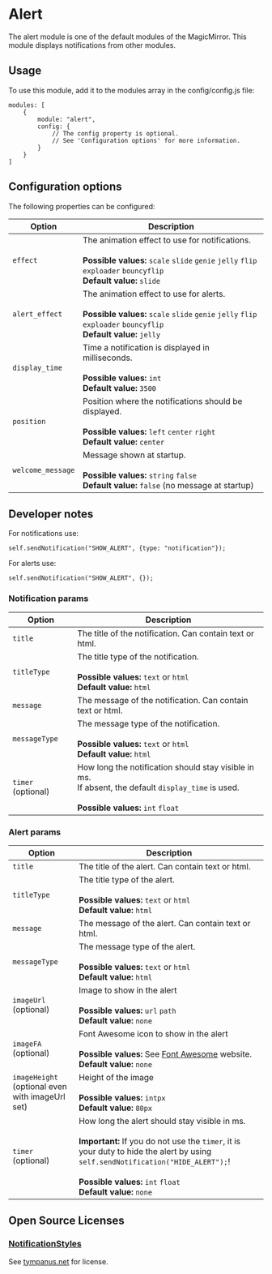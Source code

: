 # Alert

The alert module is one of the default modules of the MagicMirror. This module
displays notifications from other modules.

## Usage

To use this module, add it to the modules array in the config/config.js file:

```
modules: [
	{
		module: "alert",
		config: {
			// The config property is optional.
			// See 'Configuration options' for more information.
		}
	}
]
```

## Configuration options

The following properties can be configured:

| Option            | Description                                                                                                                                                                  |
| ----------------- | ---------------------------------------------------------------------------------------------------------------------------------------------------------------------------- |
| `effect`          | The animation effect to use for notifications. <br><br> **Possible values:** `scale` `slide` `genie` `jelly` `flip` `exploader` `bouncyflip` <br> **Default value:** `slide` |
| `alert_effect`    | The animation effect to use for alerts. <br><br> **Possible values:** `scale` `slide` `genie` `jelly` `flip` `exploader` `bouncyflip` <br> **Default value:** `jelly`        |
| `display_time`    | Time a notification is displayed in milliseconds. <br><br> **Possible values:** `int` <br> **Default value:** `3500`                                                         |
| `position`        | Position where the notifications should be displayed. <br><br> **Possible values:** `left` `center` `right` <br> **Default value:** `center`                                 |
| `welcome_message` | Message shown at startup. <br><br> **Possible values:** `string` `false` <br> **Default value:** `false` (no message at startup)                                             |

## Developer notes

For notifications use:

```
self.sendNotification("SHOW_ALERT", {type: "notification"});
```

For alerts use:

```
self.sendNotification("SHOW_ALERT", {});
```

### Notification params

| Option             | Description                                                                                                                                          |
| ------------------ | ---------------------------------------------------------------------------------------------------------------------------------------------------- |
| `title`            | The title of the notification. Can contain text or html.                                                                                             |
| `titleType`        | The title type of the notification. <br><br> **Possible values:** `text` or `html` <br> **Default value:** `html`                                    |
| `message`          | The message of the notification. Can contain text or html.                                                                                           |
| `messageType`      | The message type of the notification. <br><br> **Possible values:** `text` or `html` <br> **Default value:** `html`                                  |
| `timer` (optional) | How long the notification should stay visible in ms. <br> If absent, the default `display_time` is used. <br><br> **Possible values:** `int` `float` |

### Alert params

| Option                                          | Description                                                                                                                                                                                                                                                       |
| ----------------------------------------------- | ----------------------------------------------------------------------------------------------------------------------------------------------------------------------------------------------------------------------------------------------------------------- |
| `title`                                         | The title of the alert. Can contain text or html.                                                                                                                                                                                                                 |
| `titleType`                                     | The title type of the alert. <br><br> **Possible values:** `text` or `html` <br> **Default value:** `html`                                                                                                                                                        |
| `message`                                       | The message of the alert. Can contain text or html.                                                                                                                                                                                                               |
| `messageType`                                   | The message type of the alert. <br><br> **Possible values:** `text` or `html` <br> **Default value:** `html`                                                                                                                                                      |
| `imageUrl` (optional)                           | Image to show in the alert <br><br> **Possible values:** `url` `path` <br> **Default value:** `none`                                                                                                                                                              |
| `imageFA` (optional)                            | Font Awesome icon to show in the alert <br><br> **Possible values:** See [Font Awesome](https://fontawesome.com/v5.15/icons?m=free) website. <br> **Default value:** `none`                                                                                       |
| `imageHeight` (optional even with imageUrl set) | Height of the image <br><br> **Possible values:** `intpx` <br> **Default value:** `80px`                                                                                                                                                                          |
| `timer` (optional)                              | How long the alert should stay visible in ms. <br><br> **Important:** If you do not use the `timer`, it is your duty to hide the alert by using `self.sendNotification("HIDE_ALERT");`! <br><br>**Possible values:** `int` `float` <br> **Default value:** `none` |

## Open Source Licenses

### [NotificationStyles](https://github.com/codrops/NotificationStyles)

See [tympanus.net](https://tympanus.net/codrops/licensing/) for license.
